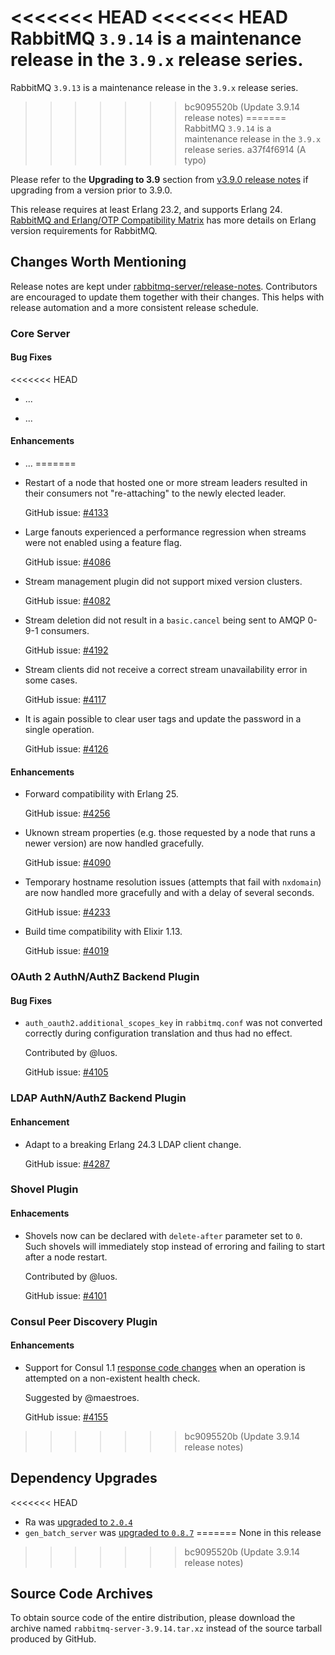 <<<<<<< HEAD
<<<<<<< HEAD
RabbitMQ `3.9.14` is a maintenance release in the `3.9.x` release series.
=======
RabbitMQ `3.9.13` is a maintenance release in the `3.9.x` release series.
>>>>>>> bc9095520b (Update 3.9.14 release notes)
=======
RabbitMQ `3.9.14` is a maintenance release in the `3.9.x` release series.
>>>>>>> a37f4f6914 (A typo)

Please refer to the **Upgrading to 3.9** section from [v3.9.0 release notes](https://github.com/rabbitmq/rabbitmq-server/releases/tag/v3.9.0) if upgrading from a version prior to 3.9.0.

This release requires at least Erlang 23.2, and supports Erlang 24. [RabbitMQ and Erlang/OTP Compatibility Matrix](https://www.rabbitmq.com/which-erlang.html) has more details on Erlang version requirements for RabbitMQ.


## Changes Worth Mentioning

Release notes are kept under [rabbitmq-server/release-notes](https://github.com/rabbitmq/rabbitmq-server/tree/v3.9.x/release-notes).
Contributors are encouraged to update them together with their changes. This helps with release automation and a more consistent release schedule.

### Core Server

#### Bug Fixes

<<<<<<< HEAD
 * ...

 * ...

#### Enhancements

 * ...
=======
 * Restart of a node that hosted one or more stream leaders resulted in
   their consumers not "re-attaching" to the newly elected leader.

   GitHub issue: [#4133](https://github.com/rabbitmq/rabbitmq-server/issues/4133)

 * Large fanouts experienced a performance regression when streams were not
   enabled using a feature flag.

   GitHub issue: [#4086](https://github.com/rabbitmq/rabbitmq-server/pull/4086)

 * Stream management plugin did not support mixed version clusters.

   GitHub issue: [#4082](https://github.com/rabbitmq/rabbitmq-server/issues/4082)

 * Stream deletion did not result in a `basic.cancel` being sent to AMQP 0-9-1 consumers.

   GitHub issue: [#4192](https://github.com/rabbitmq/rabbitmq-server/issues/4192)

 * Stream clients did not receive a correct stream unavailability error in some
   cases.

   GitHub issue: [#4117](https://github.com/rabbitmq/rabbitmq-server/pull/4117)

 * It is again possible to clear user tags and update the password in a single operation.

   GitHub issue: [#4126](https://github.com/rabbitmq/rabbitmq-server/pull/4126)

#### Enhancements

 * Forward compatibility with Erlang 25.

   GitHub issue: [#4256](https://github.com/rabbitmq/rabbitmq-server/pull/4256)

 * Uknown stream properties (e.g. those requested by a node that runs a newer version)
   are now handled gracefully.

   GitHub issue: [#4090](https://github.com/rabbitmq/rabbitmq-server/pull/4090)

 * Temporary hostname resolution issues (attempts that fail with `nxdomain`)
   are now handled more gracefully and with a delay of several seconds.

   GitHub issue: [#4233](https://github.com/rabbitmq/rabbitmq-server/pull/4233)

 * Build time compatibility with Elixir 1.13.

   GitHub issue: [#4019](https://github.com/rabbitmq/rabbitmq-server/issues/4019)


### OAuth 2 AuthN/AuthZ Backend Plugin

#### Bug Fixes

 * `auth_oauth2.additional_scopes_key` in `rabbitmq.conf` was not converted correctly
   during configuration translation and thus had no effect.

   Contributed by @luos.

   GitHub issue: [#4105](https://github.com/rabbitmq/rabbitmq-server/pull/4105)


### LDAP AuthN/AuthZ Backend Plugin

#### Enhancement

 * Adapt to a breaking Erlang 24.3 LDAP client change.

   GitHub issue: [#4287](https://github.com/rabbitmq/rabbitmq-server/pull/4287)


### Shovel Plugin

#### Enhacements

 * Shovels now can be declared with `delete-after` parameter set to `0`.
   Such shovels will immediately stop instead of erroring and failing to
   start after a node restart.

   Contributed by @luos.

   GitHub issue: [#4101](https://github.com/rabbitmq/rabbitmq-server/pull/4101)


### Consul Peer Discovery Plugin

#### Enhancements

 * Support for Consul 1.1 [response code changes](https://github.com/hashicorp/consul/pull/11950)
   when an operation is attempted on a non-existent health check.

   Suggested by @maestroes.

   GitHub issue: [#4155](https://github.com/rabbitmq/rabbitmq-server/pull/4155)

>>>>>>> bc9095520b (Update 3.9.14 release notes)


## Dependency Upgrades

<<<<<<< HEAD
 * Ra was [upgraded to `2.0.4`](https://github.com/rabbitmq/ra/compare/v2.0.3...v2.0.4)
 * `gen_batch_server` was [upgraded to `0.8.7`](https://github.com/rabbitmq/gen-batch-server/compare/38191672ee0f22a8d5291c6c09f8c07178d565ca...v0.8.7)
=======
None in this release
>>>>>>> bc9095520b (Update 3.9.14 release notes)

## Source Code Archives

To obtain source code of the entire distribution, please download the archive named `rabbitmq-server-3.9.14.tar.xz`
instead of the source tarball produced by GitHub.

